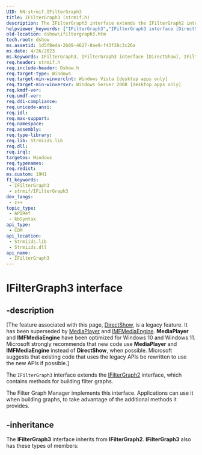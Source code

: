 ```yaml
---
UID: NN:strmif.IFilterGraph3
title: IFilterGraph3 (strmif.h)
description: The IFilterGraph3 interface extends the IFilterGraph2 interface, which contains methods for building filter graphs.The Filter Graph Manager implements this interface.
helpviewer_keywords: ["IFilterGraph3","IFilterGraph3 interface [DirectShow]","IFilterGraph3 interface [DirectShow]","described","IFilterGraph3Interface","dshow.ifiltergraph3","strmif/IFilterGraph3"]
old-location: dshow\ifiltergraph3.htm
tech.root: dshow
ms.assetid: 1d5f8eda-2b09-4627-8ae9-f43f38c3c26a
ms.date: 4/26/2023
ms.keywords: IFilterGraph3, IFilterGraph3 interface [DirectShow], IFilterGraph3 interface [DirectShow],described, IFilterGraph3Interface, dshow.ifiltergraph3, strmif/IFilterGraph3
req.header: strmif.h
req.include-header: Dshow.h
req.target-type: Windows
req.target-min-winverclnt: Windows Vista [desktop apps only]
req.target-min-winversvr: Windows Server 2008 [desktop apps only]
req.kmdf-ver: 
req.umdf-ver: 
req.ddi-compliance: 
req.unicode-ansi: 
req.idl: 
req.max-support: 
req.namespace: 
req.assembly: 
req.type-library: 
req.lib: Strmiids.lib
req.dll: 
req.irql: 
targetos: Windows
req.typenames: 
req.redist: 
ms.custom: 19H1
f1_keywords:
 - IFilterGraph3
 - strmif/IFilterGraph3
dev_langs:
 - c++
topic_type:
 - APIRef
 - kbSyntax
api_type:
 - COM
api_location:
 - Strmiids.lib
 - Strmiids.dll
api_name:
 - IFilterGraph3
---
```


# IFilterGraph3 interface


## -description

\[The feature associated with this page, [DirectShow](/windows/win32/directshow/directshow), is a legacy feature. It has been superseded by [MediaPlayer](/uwp/api/Windows.Media.Playback.MediaPlayer) and [IMFMediaEngine](/windows/win32/api/mfmediaengine/nn-mfmediaengine-imfmediaengine). **MediaPlayer** and **IMFMediaEngine** have been optimized for Windows 10 and Windows 11. Microsoft strongly recommends that new code use **MediaPlayer** and **IMFMediaEngine** instead of **DirectShow**, when possible. Microsoft suggests that existing code that uses the legacy APIs be rewritten to use the new APIs if possible.\]

The <code>IFilterGraph3</code> interface extends the <a href="/windows/desktop/api/strmif/nn-strmif-ifiltergraph2">IFilterGraph2</a> interface, which contains methods for building filter graphs.

The Filter Graph Manager implements this interface. Applications can use it when building graphs, to take advantage of the additional methods it provides.

## -inheritance

The <b>IFilterGraph3</b> interface inherits from <b>IFilterGraph2</b>. <b>IFilterGraph3</b> also has these types of members:

